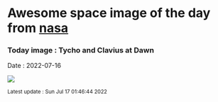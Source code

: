 
# Awesome space image of the day from [nasa](https://api.nasa.gov/)

### Today image : Tycho and Clavius at Dawn

Date : 2022-07-16


![](https://apod.nasa.gov/apod/image/2207/Dawn-in-Clavius-Tycho-07-07-22_1024.jpg)

<small>Latest update : Sun Jul 17 01:46:44 2022</small>


